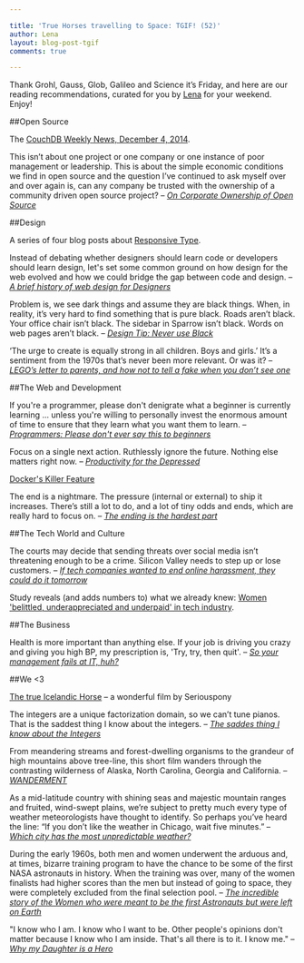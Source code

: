```yaml
---

title: 'True Horses travelling to Space: TGIF! (52)'
author: Lena
layout: blog-post-tgif
comments: true

---
```



Thank Grohl, Gauss, Glob, Galileo and Science it’s Friday, and here are our reading recommendations, curated for you by [Lena](http://twitter.com/lrnrd) for your weekend. Enjoy!


##Open Source

The [CouchDB Weekly News, December 4, 2014](http://blog.couchdb.org/2014/12/04/couchdb-weekly-news-december-04-2014/).

>
This isn’t about one project or one company or one instance of poor management or leadership. This is about the simple economic conditions we find in open source and the question I’ve continued to ask myself over and over again is, can any company be trusted with the ownership of a community driven open source project? –
<cite>[On Corporate Ownership of Open Source](https://medium.com/@mikeal/on-corporate-ownership-of-open-source-786ebd15847e)</cite>


##Design

A series of four blog posts about [Responsive Type](http://8gramgorilla.com/).

>
Instead of debating whether designers should learn code or developers should learn design, let's set some common ground on how design for the web evolved and how we could bridge the gap between code and design. –
<cite>[A brief history of web design for Designers](http://blog.froont.com/brief-history-of-web-design-for-designers/)</cite>

>
Problem is, we see dark things and assume they are black things. When, in reality, it’s very hard to find something that is pure black. Roads aren’t black. Your office chair isn’t black. The sidebar in Sparrow isn’t black. Words on web pages aren’t black. –
<cite>[Design Tip: Never use Black](http://ianstormtaylor.com/design-tip-never-use-black/)</cite>

>
‘The urge to create is equally strong in all children. Boys and girls.’ It’s a sentiment from the 1970s that’s never been more relevant. Or was it? –
<cite>[LEGO’s letter to parents, and how not to tell a fake when you don’t see one](https://medium.com/@adambanksdotcom/legos-letter-to-parents-and-how-not-to-tell-a-fake-when-you-dont-see-one-2ca9dfe586d7)

##The Web and Development

>
If you're a programmer, please don't denigrate what a beginner is currently learning ... unless you're willing to personally invest the enormous amount of time to ensure that they learn what you want them to learn. –
<cite>[Programmers: Please don't ever say this to beginners](http://pgbovine.net/programmers-talking-to-beginners.htm)</cite>

>
Focus on a single next action. Ruthlessly ignore the future. Nothing else matters right now. –
<cite>[Productivity for the Depressed](http://www.jbrains.ca/permalink/productivity-for-the-depressed)</cite>

[Docker's Killer Feature](https://www.joyent.com/blog/dockers-killer-feature)

>
The end is a nightmare. The pressure (internal or external) to ship it increases. There’s still a lot to do, and a lot of tiny odds and ends, which are really hard to focus on. –
<cite>[The ending is the hardest part](http://blog.andyet.com/2014/12/01/the-end)</cite>

##The Tech World and Culture

>
The courts may decide that sending threats over social media isn’t threatening enough to be a crime. Silicon Valley needs to step up or lose customers. –
<cite>[If tech companies wanted to end online harassment, they could do it tomorrow](http://www.theguardian.com/commentisfree/2014/dec/01/tech-companies-online-harassment-courts-social-media)</cite>

Study reveals (and adds numbers to) what we already knew: [Women 'belittled, underappreciated and underpaid' in tech industry](http://www.theguardian.com/technology/2014/nov/21/tech-sector-sexist-survey-guardian).


##The Business

>
Health is more important than anything else. If your job is driving you crazy and giving you high BP, my prescription is, 'Try, try, then quit'. –
<cite>[So your management fails at IT, huh?](http://everythingsysadmin.com/2013/08/let-failures-fail.html)</cite>

##We <3

[The true Icelandic Horse](http://player.vimeo.com/video/113323901) – a wonderful film by Seriouspony

>
The integers are a unique factorization domain, so we can’t tune pianos. That is the saddest thing I know about the integers. –
<cite>[The saddes thing I know about the Integers](http://blogs.scientificamerican.com/roots-of-unity/2014/11/30/the-saddest-thing-i-know-about-the-integers/)</cite>

>
From meandering streams and forest-dwelling organisms to the grandeur of high mountains above tree-line, this short film wanders through the contrasting wilderness of Alaska, North Carolina, Georgia and California. –
<cite>[WANDERMENT](http://vimeo.com/112594803)</cite>

>
As a mid-latitude country with shining seas and majestic mountain ranges and fruited, wind-swept plains, we’re subject to pretty much every type of weather meteorologists have thought to identify. So perhaps you’ve heard the line: “If you don’t like the weather in Chicago, wait five minutes.” –
<cite>[Which city has the most unpredictable weather?](http://fivethirtyeight.com/features/which-city-has-the-most-unpredictable-weather/)</cite>

>
During the early 1960s, both men and women underwent the arduous and, at times, bizarre training program to have the chance to be some of the first NASA astronauts in history. When the training was over, many of the women finalists had higher scores than the men but instead of going to space, they were completely excluded from the final selection pool. –
<cite>[The incredible story of the Women who were meant to be the first Astronauts but were left on Earth](http://www.businessinsider.com/mercury-13-americas-women-astronauts-2014-11)</cite>

>
"I know who I am. I know who I want to be. Other people's opinions don't matter because I know who I am inside. That's all there is to it. I know me." –
<cite>[Why my Daughter is a Hero](http://www.themavenofmayhem.com/2014/12/why-my-daughter-is-my-hero.html)</cite>
